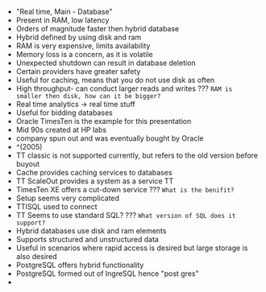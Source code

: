* "Real time, Main - Database"
* Present in RAM, low latency
* Orders of magnitude faster then hybrid database
* Hybrid defined by using disk and ram
* RAM is very expensive, limits availability
* Memory loss is a concern, as it is volatile
* Unexpected shutdown can result in database deletion
* Certain providers have greater safety
* Useful for caching, means that you do not use disk as often
* High throughput- can conduct larger reads and writes ???  `RAM is smaller then disk, how can it be bigger?`
* Real time analytics -> real time stuff
* Useful for bidding databases
* Oracle TimesTen is the example for this presentation
* Mid 90s created at HP labs
* company spun out and was eventually bought by Oracle
* ^(2005)
* TT classic is not supported currently, but refers to the old version before buyout
* Cache provides caching services to databases
* TT ScaleOut provides a system as a service TT
* TimesTen XE offers a cut-down service ??? `What is the benifit?`
* Setup seems very complicated
* TTISQL used to connect
* TT Seems to use standard SQL? ??? `What version of SQL does it support?`
* Hybrid databases use disk and ram elements
* Supports structured and unstructured data
* Useful in scenarios where rapid access is desired but large storage is also desired
* PostgreSQL offers hybrid functionality
* PostgreSQL formed out of IngreSQL hence "post gres"
* 